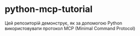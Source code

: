 # python-mcp-tutorial
Цей репозиторій демонструє, як за допомогою Python використовувати протокол MCP (Minimal Command Protocol)
